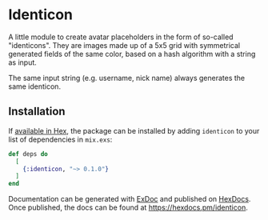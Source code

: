# Identicon

A little module to create avatar placeholders in the form of so-called "identicons".
They are images made up of a 5x5 grid with symmetrical generated fields of the same color,
based on a hash algorithm with a string as input.

The same input string (e.g. username, nick name) always generates the same identicon.

## Installation

If [available in Hex](https://hex.pm/docs/publish), the package can be installed
by adding `identicon` to your list of dependencies in `mix.exs`:

```elixir
def deps do
  [
    {:identicon, "~> 0.1.0"}
  ]
end
```

Documentation can be generated with [ExDoc](https://github.com/elixir-lang/ex_doc)
and published on [HexDocs](https://hexdocs.pm). Once published, the docs can
be found at <https://hexdocs.pm/identicon>.

